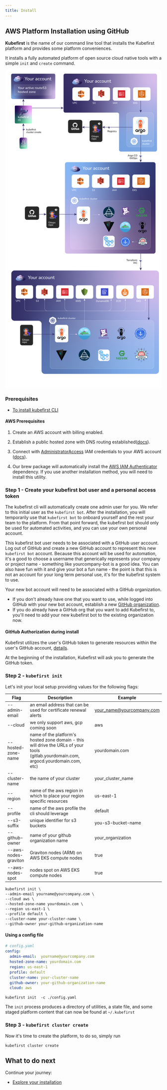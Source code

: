 ```yaml
---
title: Install
---
```


## AWS Platform Installation using GitHub

**Kubefirst** is the name of our command line tool that installs the Kubefirst platform and provides some platform conveniences.

It installs a fully automated platform of open source cloud native tools with a simple `init` and `create` command.

![Kubefirst Cluster](../../../img/kubefirst/github/kubefirst-cluster-create.png)

### Prerequisites

- [To install kubefirst CLI](../overview.md#how-to-install-kubefirst-cli)

#### AWS Prerequisites

1. Create an AWS account with billing enabled.

2. Establish a public hosted zone with DNS routing established([docs](https://docs.aws.amazon.com/Route53/latest/DeveloperGuide/AboutHZWorkingWith.html)).

3. Connect with [AdministratorAccess](https://console.aws.amazon.com/iam/home?#/policies/arn:aws:iam::aws:policy/AdministratorAccessserviceLevelSummary) IAM credentials to your AWS account ([docs](https://docs.aws.amazon.com/general/latest/gr/aws-sec-cred-types.html#access-keys-and-secret-access-keys)).

4. Our brew package will automatically install the [AWS IAM Authenticator](https://docs.aws.amazon.com/eks/latest/userguide/install-aws-iam-authenticator.html) dependency. If you use another installation method, you will need to install this utility.

### Step 1 - Create your kubefirst bot user and a personal access token

The kubefirst cli will automatically create one admin user for you. We refer to this initial user as the `kubefirst bot`. After the installation, you will temporarily use that `kubefirst bot` to onboard yourself and the rest your team to the platform. From that point forward, the kubefirst bot should only be used for automated activities, and you can use your own personal account.

This kubefirst bot user needs to be associated with a GitHub user account. Log out of GitHub and create a new GitHub account to represent this new `kubefirst bot` account. Because this account will be used for automation, it's a good to choose a username that generically represents your company or project name - something like yourcompany-bot is a good idea. You can also have fun with it and give your bot a fun name - the point is that this is not an account for your long term personal use, it's for the kubefirst system to use.

Your new bot account will need to be associated with a GitHub organization.

- If you don't already have one that you want to use, while logged into GitHub with your new bot account, establish a new [GitHub organization](https://docs.github.com/en/organizations/collaborating-with-groups-in-organizations/creating-a-new-organization-from-scratch).
- If you do already have a GitHub org that you want to add Kubefirst to, you'll need to add your new kubefirst bot to the existing organization now.

#### GitHub Authorization during install

Kubefirst utilizes the user's GitHub token to generate resources within the user's GitHub account, [details](../../explore/github-token.md).

At the beginning of the installation, Kubefirst will ask you to generate the GitHub token.

### Step 2 - `kubefirst init`

Let's init your local setup providing values for the following flags:

| Flag               | Description                                                                                                                            | Example                   |
| ------------------ | -------------------------------------------------------------------------------------------------------------------------------------- | ------------------------- |
| --admin-email      | an email address that can be used for certificate renewal alerts                                           | your_name@yourcompany.com |
| --cloud            | we only support aws, gcp coming soon                                                                                                   | aws                       |
| --hosted-zone-name | name of the platform's hosted zone domain - this will drive the URLs of your tools (gitlab.yourdomain.com, argocd.yourdomain.com, etc) | yourdomain.com            |
| --cluster-name     | the name of your cluster                                                                                                               | your_cluster_name         |
| --region           | name of the aws region in which to place your region specific resources                                                                | us-east-1                 |
| --profile          | name of the aws profile the cli should leverage                                                                                        | default                   |
| --s3-suffix        | unique identifier for s3 buckets                                                                                                       | you-s3-bucket-name        |
| --github-owner       | name of your github organization name                                                                                                  | your_organization         |
| --aws-nodes-graviton| Graviton nodes (ARM) on AWS EKS compute nodes                                                                                         | true                      |
| --aws-nodes-spot   | nodes spot on AWS EKS compute nodes                                                                                                    | true                      |

```shell
kubefirst init \
--admin-email yourname@yourcompany.com \
--cloud aws \
--hosted-zone-name yourdomain.com \
--region us-east-1 \
--profile default \
--cluster-name your-cluster-name \
--github-owner your-github-organization-name
```

#### Using a config file

```yaml
# config.yaml
config:
  admin-email:  yourname@yourcompany.com
  hosted-zone-name: yourdomain.com
  region: us-east-1
  profile: default
  cluster-name: your-cluster-name
  github-owner: your-github-organization-name
  cloud: aws
```

```shell
kubefirst init  -c ./config.yaml
```

The `init` process produces a directory of utilities, a state file, and some staged platform content that can now be found at `~/.kubefirst`

### Step 3 - `kubefirst cluster create`

Now it's time to create the platform, to do so, simply run

```shell
kubefirst cluster create
```

## What to do next

Continue your journey:

- [Explore your installation](./overview.md)
